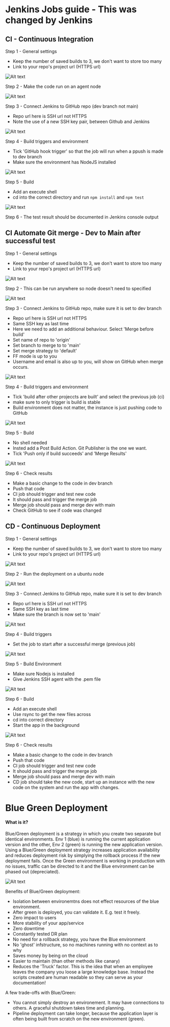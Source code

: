 # Jenkins Jobs guide - This was changed by Jenkins

## CI - Continuous Integration
Step 1 - General settings
- Keep the number of saved builds to 3, we don't want to store too many
- Link to your repo's project url (HTTPS url)

![Alt text](/images/ci-1.png "General settings")

Step 2 - Make the code run on an agent node

![Alt text](/images/ci-2.png "365 connector")

Step 3 - Connect Jenkins to GitHub repo (dev branch not main)
- Repo url here is SSH url not HTTPS
- Note the use of a new SSH key pair, between Github and Jenkins

![Alt text](/images/ci-3.png "Source code management")

Step 4 - Build triggers and environment
- Tick 'GitHub hook trigger' so that the job will run when a ppush is made to dev branch
- Make sure the environment has NodeJS installed

![Alt text](/images/ci-4.png "Build triggers and environment")

Step 5 - Build
- Add an execute shell
- cd into the correct directory and run `npm install` and `npm test`

![Alt text](/images/ci-5.png "Build settings")

Step 6 - The test result should be documented in Jenkins console output

## CI Automate Git merge - Dev to Main after successful test
Step 1 - General settings
- Keep the number of saved builds to 3, we don't want to store too many
- Link to your repo's project url (HTTPS url)

![Alt text](/images/merge-1.png "General settings")

Step 2 - This can be run anywhere so node doesn't need to specified

![Alt text](/images/merge-2.png "365 connector")

Step 3 - Connect Jenkins to GitHub repo,  make sure it is set to dev branch
- Repo url here is SSH url not HTTPS
- Same SSH key as last time
- Here we need to add an additional behaviour. Select 'Merge before build'
- Set name of repo to 'origin'
- Set branch to merge to to 'main'
- Set merge strategy to 'default'
- FF mode is up to you
- Username and email is also up to you, will show on GitHub when merge occurs.

![Alt text](/images/merge-3.png "Source code management")

Step 4 - Build triggers and environment
- Tick 'build after other projeccts are built' and select the previous job (ci)
- make sure to only trigger is build is stable
- Build environment does not matter, the instance is just pushing code to GitHub

![Alt text](/images/merge-4.png "Build triggers and environment")

Step 5 - Build
- No shell needed
- Insted add a Post Build Action. Git Publisher is the one we want.
- Tick 'Push only if build succeeds' and 'Merge Results'

![Alt text](/images/merge-5.png "Build settings")

Step 6 - Check results
- Make a basic change to the code in dev branch
- Push that code
- CI job should trigger and test new code
- It should pass and trigger the merge job
- Merge job should pass and merge dev with main
- Check GitHub to see if code was changed

## CD - Continuous Deployment
Step 1 - General settings
- Keep the number of saved builds to 3, we don't want to store too many
- Link to your repo's project url (HTTPS url)

![Alt text](/images/cd-1.png "General settings")

Step 2 - Run the deployment on a ubuntu node

![Alt text](/images/cd-2.png "365 connector")

Step 3 - Connect Jenkins to GitHub repo,  make sure it is set to dev branch
- Repo url here is SSH url not HTTPS
- Same SSH key as last time
- Make sure the branch is now set to 'main'

![Alt text](/images/cd-3.png "Build settings")

Step 4 - Build triggers
- Set the job to start after a successful merge (previous job)

![Alt text](/images/cd-4.png "Build settings")

Step 5 - Build Environment
- Make sure Nodejs is installed
- Give Jenkins SSH agent with the .pem file

![Alt text](/images/cd-5.png "Build")

Step 6 - Build
- Add an execute shell
- Use rsync to get the new files across
- cd into correct directory
- Start the app in the background 

![Alt text](/images/cd-6.png "Build")

Step 6 - Check results
- Make a basic change to the code in dev branch
- Push that code
- CI job should trigger and test new code
- It should pass and trigger the merge job
- Merge job should pass and merge dev with main
- CD job should take the new code, start up an instance with the new code on the system and run the app with changes.

# Blue Green Deployment

#### What is it?
Blue/Green deployment is a strategy in which you create two separate but identical environments. Env 1 (blue) is running the current application version and the other, Env 2 (green) is running the new application version. Using a Blue/Green deployment strategy increases application availability and reduces deployment risk by simplying the rollback process if the new deployment fails. Once the Green environment is working in production with no issues, traffic can be directed to it and the Blue environment can be phased out (depreciated).

![Alt text](/images/blue_green_1.jpg "Blue/Green deployment")

Benefits of Blue/Green deployment:
- Isolation between environemtns does not effect resources of the blue environment.
- After green is deployed, you can validate it. E.g. test it freely.
- Zero impact to users
- More stability of your app/service
- Zero downtime
- Constantly tested DR plan
- No need for a rollback strategy, you have the Blue environment
- No 'ghost' infstructure, so no machines running with no context as to why
- Saves money by being on the cloud
- Easier to maintain (than other methods like canary)
- Reduces the 'Truck' factor. This is the idea that when an employee leaves the company you loose a large knowledge base. Instead the scripts created are human readable so they can serve as your documentation!

A few trade-offs with Blue/Green:
- You cannot simply destroy an environement. It may have connections to others. A graceful shutdown takes time and planning.
- Pipeline deployment can take longer, because the application layer is often being built from scratch on the new environment (green). 
